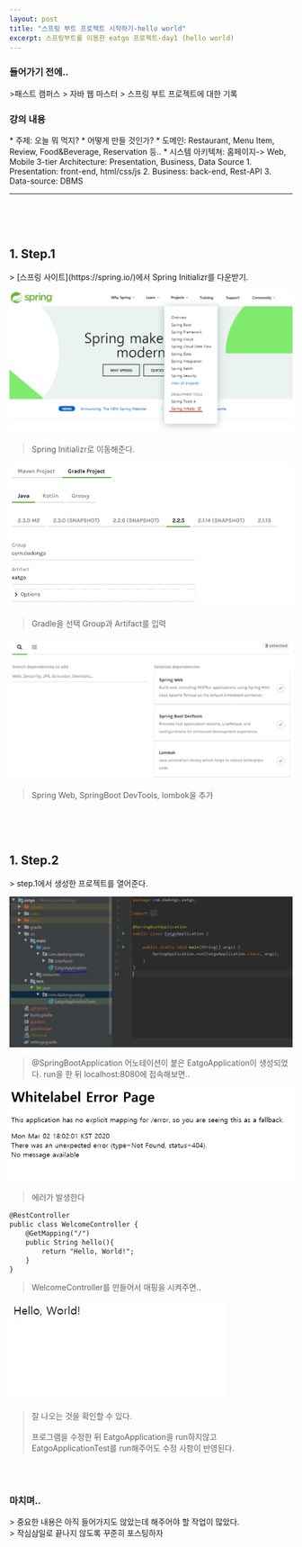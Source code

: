 ```yaml
---
layout: post
title: "스프링 부트 프로젝트 시작하기-hello world"
excerpt: 스프링부트를 이용한 eatgo 프로젝트-day1 (hello world)
---
```


<h3>들어가기 전에..</h3>
>패스트 캠퍼스 > 자바 웹 마스터 > 스프링 부트 프로젝트에 대한 기록

<h3>강의 내용</h3>
* 주제: 오늘 뭐 먹지?
* 어떻게 만들 것인가?
* 도메인: Restaurant, Menu Item, Review, Food&Beverage, Reservation 등..
* 시스템 아키텍쳐: 홈페이지-> Web, Mobile
3-tier Architecture: Presentation, Business, Data Source
1. Presentation: front-end, html/css/js
2. Business: back-end, Rest-API
3. Data-source: DBMS

<hr/>
<br><br><br>

<h2>1. Step.1</h2>
> [스프링 사이트](https://spring.io/)에서 Spring Initializr를 다운받기.

![스프링 사이트](../../images/20200302/image1.PNG)
> Spring Initializr로 이동해준다.

![Spring Initializr1](../../images/20200302/image2.PNG)
> Gradle을 선택
 Group과 Artifact를 입력

![Spring Initializr2](../../images/20200302/image3.PNG)
> Spring Web, SpringBoot DevTools, lombok을 추가

<br><br><br>
<h2>1. Step.2</h2>
> step.1에서 생성한 프로젝트를 열어준다.

![Spring Initializr2](../../images/20200302/image4.PNG)

> @SpringBootApplication 어노테이션이 붙은 EatgoApplication이 생성되었다.
> run을 한 뒤 localhost:8080에 접속해보면..

![Spring Initializr2](../../images/20200302/image5.PNG)

> 에러가 발생한다

```
@RestController
public class WelcomeController {
    @GetMapping("/")
    public String hello(){
        return "Hello, World!";
    }
}
```
> WelcomeController를 만들어서 매핑을 시켜주면..

![Spring Settings](../../images/20200302/image6.PNG)

> 잘 나오는 것을 확인할 수 있다.<br><br>
> 프로그램을 수정한 뒤 EatgoApplication을 run하지않고<br>
>EatgoApplicationTest를 run해주어도 수정 사항이 반영된다.

<br><br>

<h3>마치며..</h3>
> 중요한 내용은 아직 들어가지도 않았는데 해주어야 할 작업이 많았다. <br>
> 작심삼일로 끝나지 않도록 꾸준히 포스팅하자
